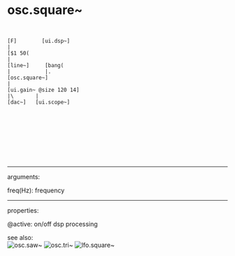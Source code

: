 # osc.square~

```


[F]        [ui.dsp~]
|
[$1 50(
|
[line~]     [bang(
|           |.
[osc.square~]
|
[ui.gain~ @size 120 14]
|\       |
[dac~]   [ui.scope~]








            
```
---
arguments:

freq(Hz): frequency<br>

---
properties:

@active: on/off dsp
            processing<br>

see also:<br>
![osc.saw~]("img/object_osc.saw~.png")
![osc.tri~]("img/object_osc.tri~.png")
![lfo.square~]("img/object_lfo.square~.png")
